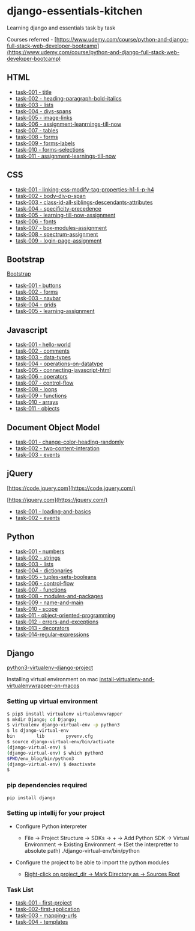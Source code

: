 # django-essentials-kitchen
Learning django and essentials task by task

Courses referred - [https://www.udemy.com/course/python-and-django-full-stack-web-developer-bootcamp](https://www.udemy.com/course/python-and-django-full-stack-web-developer-bootcamp)


## HTML

- [task-001 - title](html/task-001-title)
- [task-002 - heading-paragraph-bold-italics](html/task-002-heading-paragraph-bold-italics)
- [task-003 - lists](html/task-003-lists)
- [task-004 - divs-spans](html/task-004-divs-spans)
- [task-005 - image-links](task-005-image-links)
- [task-006 - assignment-leanrnings-till-now](html/task-006-assignment-leanrnings-till-now)
- [task-007 - tables](html/task-007-tables)
- [task-008 - forms](html/task-008-forms)
- [task-009 - forms-labels](html/task-009-form-labels)
- [task-010 - forms-selections](html/task-010-form-selections)
- [task-011 - assignment-learnings-till-now](html/task-011-assignment-learnings-till-now)

## CSS

- [task-001 - linking-css-modify-tag-properties-h1-li-p-h4](css-html/task-001-linking-css-modify-tag-properties-h1-li-p-h4)
- [task-002 - body-div-p-span](css-html/task-002-body-div-p-span)
- [task-003 - class-id-all-siblings-descendants-attributes](css-html/task-003-class-id-all-siblings-descendants-attributes)
- [task-004 - specificity-precedence](css-html/task-004-specificity-precedence)
- [task-005 - learning-till-now-assignment](css-html/task-005-learning-till-now-assignment)
- [task-006 - fonts](css-html/task-006-fonts)
- [task-007 - box-modules-assignment](css-html/task-007-box-models-assignment)
- [task-008 - spectrum-assignment](css-html/task-008-spectrum-assignment)
- [task-009 - login-page-assignment](css-html/task-009-login-page-assignment)
 


## Bootstrap

[Bootstrap](https://getbootstrap.com)

- [task-001 - buttons](bootstrap/task-001-buttons)
- [task-002 - forms](bootstrap/task-002-forms)
- [task-003 - navbar](bootstrap/task-003-navbars)
- [task-004 - grids](bootstrap/task-004-grids)
- [task-005 - learning-assignment](bootstrap/task-005-learning-assignment)


## Javascript

- [task-001 - hello-world](javascript/task-001-hello-world)
- [task-002 - comments](javascript/task-002-comments)
- [task-003 - data-types](javascript/task-003-data-types)
- [task-004 - operations-on-datatype](javascript/task-004-operations-on-datatypes)
- [task-005 - connecting-javascript-html](javascript/task-005-connecting-javascript-html)
- [task-006 - operators](javascript/task-006-operators)
- [task-007 - control-flow](javascript/task-007-control-flow)
- [task-008 - loops](javascript/task-008-loops)
- [task-009 - functions](javascript/task-009-functions)
- [task-010 - arrays](javascript/task-010-arrays)
- [task-011 - objects](javascript/task-011-objects)


## Document Object Model

- [task-001 - change-color-heading-randomly](document-object-model/task-001-change-color-heading-randomly)
- [task-002 - two-content-interation](document-object-model/task-002-two-content-interation)
- [task-003 - events](document-object-model/task-003-events)


## jQuery

[https://code.jquery.com](https://code.jquery.com/)

[https://jquery.com](https://jquery.com/)

- [task-001 - loading-and-basics](jQuery/task-001-loading-and-basics)
- [task-002 - events](jQuery/task-002-events)


## Python

- [task-001 - numbers](python/task-001-numbers)
- [task-002 - strings](python/task-002-strings)
- [task-003 - lists](python/task-003-lists)
- [task-004 - dictionaries](python/task-004-dictionaries)
- [task-005 - tuples-sets-booleans](python/task-005-tuples-sets-booleans)
- [task-006 - control-flow](python/task-006-control-flow)
- [task-007 - functions](python/task-007-functions)
- [task-008 - modules-and-packages](python/task-008-modules-and-packages)
- [task-009 - name-and-main](python/task-009-name-and-main)
- [task-010 - scope](python/task-010-scope)
- [task-011 - object-oriented-programming](python/task-011-object-oriented-programming)
- [task-012 - errors-and-exceptions](python/task-012-errors-and-exceptions)
- [task-013 - decorators](python/task-013-decorators)
- [task-014-regular-expressions](python/task-014-regular-expressions)

## Django

[python3-virtualenv-django-project](https://medium.com/@shishirthedev/install-python3-virtualenv-django-and-start-a-new-porject-on-you-macos-de429ad3fbc0)

Installing virtual environment on mac [install-virtualenv-and-virtualenvwrapper-on-macos](https://stackoverflow.com/questions/49470367/install-virtualenv-and-virtualenvwrapper-on-macos)

###  Setting up virtual environment
```bash
$ pip3 install virtualenv virtualenvwrapper
$ mkdir Django; cd Django;
$ virtualenv django-virtual-env -p python3
$ ls django-virtual-env 
bin        lib        pyvenv.cfg
$ source django-virtual-env/bin/activate
(django-virtual-env) $ 
(django-virtual-env) $ which python3
$PWD/env_blog/bin/python3
(django-virtual-env) $ deactivate
$
```

### pip dependencies required
```bash
pip install django
```

### Setting up intellij for your project

- Configure Python interpreter
  - File -> Project Structure -> SDKs -> + -> Add Python SDK -> Virtual Environment -> Existing Environment
    -> (Set the interpretter to absolute path) ./django-virtual-env/bin/python
    
- Configure the project to be able to import the python modules
  - [Right-click on project_dir -> Mark Directory as -> Sources Root](https://stackoverflow.com/questions/38342618/pycharm-not-recognizing-django-project-imports-from-my-app-models-import-thing)   

### Task List

- [task-001 - first-project](Django/task-001-first-project)
- [task-002-first-application](Django/task-002-first-application)
- [task-003 - mapping-urls](Django/task-003-mapping-urls)
- [task-004 - templates](Django/task-004-templates)